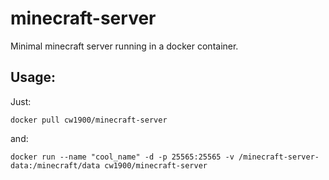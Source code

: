 # minecraft-server
Minimal minecraft server running in a docker container.

## Usage:
Just:
```
docker pull cw1900/minecraft-server
```
and:
```
docker run --name "cool_name" -d -p 25565:25565 -v /minecraft-server-data:/minecraft/data cw1900/minecraft-server
```

